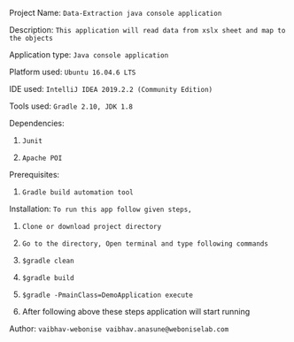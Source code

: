 Project Name: `Data-Extraction java console application`

Description: `This application will read data from xslx sheet and map to the objects` 

Application type: `Java console application`

Platform used: `Ubuntu 16.04.6 LTS`

IDE used: `IntelliJ IDEA 2019.2.2 (Community Edition)`

Tools used: `Gradle 2.10, JDK 1.8`

Dependencies:

1. `Junit`

2. `Apache POI`

Prerequisites:

1. `Gradle build automation tool`

Installation: `To run this app follow given steps,`

1. `Clone or download project directory`

2. `Go to the directory, Open terminal and type following commands`

3. `$gradle clean`

4. `$gradle build`

5. `$gradle -PmainClass=DemoApplication execute`

6. After following above these steps application will start running

Author: `vaibhav-webonise vaibhav.anasune@weboniselab.com`

